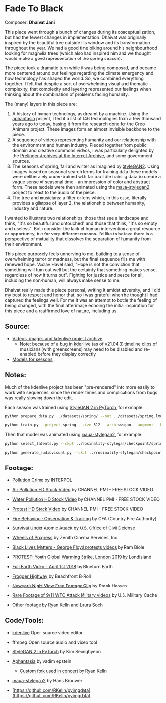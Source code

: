 # Fade To Black

Composer: **Dhaivat Jani**

This piece went through a bunch of changes during its conceptualization, but had the fewest changes in implementation. Dhaivat was originally inspired by the beautiful tree outside his window and its transformation throughout the year. We had a good time biking around his neighbourhood looking for magnolia trees (which also had inspired him and we thought would make a good representation of the spring season).

The piece took a dramatic turn while it was being composed, and became more centered around our feelings regarding the climate emergency and how technology has shaped the world. So, we combined everything together.  I felt that despite a sort of overwhelming visual and thematic complexity, that complexity and layering represented our feelings when thinking about the combination of problems facing humanity.

The (many) layers in this piece are:

1. A history of human technology, as dreamt by a machine. Using the [aphantasia](https://github.com/RKelln/aphantasia) project, I fed it a list of 146 technologies from a few thousand years ago to today, basing it from the research done for the Creo Animam project. These images form an almost invisible backbone to the piece.
2. A sequence of videos representing humanity and our relationship with the environment and human industry. Pieced together from public domain and creative commons videos, I was particularly delighted by the [Prelinger Archives at the Internet Archive](https://archive.org/details/prelinger), and some government sources.
3. The seasons of spring, fall and winter as imagined by [StyleGAN2](https://github.com/rosinality/stylegan2-pytorch). Using images based on seasonal search terms for training data these models were deliberately under-trained with far too little training data to create a vague sense of seasonal time - an impression of color and abstract form. These models were then animated using the [maua-stylegan2](https://github.com/JCBrouwer/maua-stylegan2) porject to react to the audio of the piece.
4. The tree and musicians: a filter or lens which, in this case, literally provides a glimpse of layer 2, the relationship between humanity, industry and nature.

I wanted to illustrate two relationships: those that see a landscape and think, "it's so beautiful and untouched" and those that think, "it's so empty and useless". Both consider the lack of human intervention a great resource or opportunity, but for very different reasons. I'd like to believe there is a perspective of mutuality that dissolves the separation of humanity from their environment.

This piece purposely feels unnerving to me, building to a sense of overwhelming terror or madness, but the final sequence fills me with renewed hope. Václav Havel said, "Hope is not the conviction that something will turn out well but the certainty that something makes sense, regardless of how it turns out". Fighting for justice and peace for all, including the non-human, will always make sense to me.

Dhaivat really made this piece personal, writing it amidst adversity, and I did my best to respect and honor that, so I was grateful when he thought I had captured the feelings well. For me it was an attempt to bottle the feeling of being changed, with the final afterimage echoing the initial inspiration for this piece and a reaffirmed love of nature, including us.


## Source:

  * [Videos, images and kdenlive project archive](https://spideroak.com/browse/share/SafeShare/Sound_Escapes_video_source)
    * Note: because of a [bug in kdenlive](https://bugs.kde.org/show_bug.cgi?id=439194) (as of v21.04.3) timeline clips of musicians (with greenscreens) may need to be disabled and re-enabled before they display correctly
  * [Models for seasons](https://spideroak.com/browse/share/SafeShare/Sound_Escapes_video_source/archives/models/fade_to_black)


## Notes:

Much of the kdenlive project has been "pre-rendered" into more easily to work with sequences, since the render times and complications from bugs was really slowing down the edit.

Each season was trained using [StyleGAN 2 in PyTorch](https://github.com/rosinality/stylegan2-pytorch), for exmaple:
```bash
python prepare_data.py ../datasets/spring/ --out ../datasets/spring.lmdb --size 512

python train.py --project spring --size 512 --arch swagan --augment --batch 12 --n_sample 8 --save_every 2000 --wandb ../datasets/spring.lmdb
```

Then that model was animated using [maua-stylegan2](https://github.com/JCBrouwer/maua-stylegan2), for example:

```bash
python select_latents.py --ckpt ../rosinality-stylegan/checkpoint/spring/020000.pt --res 512 --arch swagan

python generate_audiovisual.py --ckpt ../rosinality-stylegan/checkpoint/spring/020000.pt --audioreactive_file "audioreactive/examples/fade_to_black.py" --duration 77 --out_size 512 --G_res 512 --arch swagan --batch 7 --audio_file data/audio/fade_to_black.wav --latent_file workspace/spring_020000_fade_to_black_latents.npy --fps 30
```

## Footage:

  * [Pollution Crime](https://www.youtube.com/watch?v=rIBEn5WsugE)
    by INTERPOL

  * [Air Pollution HD Stock Video](https://www.youtube.com/watch?v=lq4ivmk9llM)
    by CHANNEL PMI - FREE STOCK VIDEO

  * [Water Pollution HD Stock Video](https://www.youtube.com/watch?v=T8wQ6y_AQGE)
    by CHANNEL PMI - FREE STOCK VIDEO

  * [Protest HD Stock Video](https://www.youtube.com/watch?v=JiaMhAWHkzg)
    by CHANNEL PMI - FREE STOCK VIDEO

  * [Fire Behaviour: Observation & Training](https://www.youtube.com/watch?v=p1iZPR6aIBc)
    by CFA (Country Fire Authority)

  * [Survival Under Atomic Attack](https://archive.org/details/Survival1951)
    by U.S. Office of Civil Defense 

  * [Wheels of Progress](https://archive.org/details/Wheelsof1950)
    by Zenith Cinema Services, Inc. 

  * [Black Lives Matters - George Floyd protests videos](https://www.youtube.com/watch?v=d4HKXLks-VA)
    by Ram Biole

  * [PROTEST: Youth Global Warming Strike, London 2019](https://www.youtube.com/watch?v=h8o_YP0YKLc)
    by Londisland

  * [Full Earth Video - April 1st 2018](https://www.youtube.com/watch?v=UZOOL3kYU9k)
    by Blueturn Earth

  * [Frogger Highway](http://www.beachfrontbroll.com/2012/01/1-clip-needs-frog.html)
    by Beachfront B-Roll

  * [Newyork Night View Free Footage Clip](https://www.youtube.com/watch?v=3iasQGbmGYg)
    by Stock Heaven

  * [Rare Footage of 9/11 WTC Attack Military videos](https://www.youtube.com/watch?v=rHPZ0ue2chQ)
    by U.S. Military Cache
  
  * Other footage by Ryan Kelln and Laura Soch

## Code/Tools:

  * [kdenlive](https://kdenlive.org)
    Open source video editor

  * [ffmpeg](http://ffmpeg.org/)
    Open source audio and video tool

  * [StyleGAN 2 in PyTorch](https://github.com/rosinality/stylegan2-pytorch)
    by Kim Seonghyeon

  * [Aphantasia](https://github.com/eps696/aphantasia)
    by vadim epstein
    * [Custom fork used in concert](https://github.com/RKelln/aphantasia) by Ryan Kelln

  * [maua-stylegan2](https://github.com/JCBrouwer/maua-stylegan2)
    by Hans Brouwer

  * [https://github.com/RKelln/pyimgdata](https://github.com/RKelln/pyimgdata)